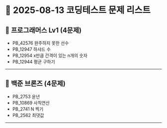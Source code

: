 # 📅 2025-08-13 코딩테스트 문제 리스트

## 📝 프로그래머스 Lv1 (4문제)
- PB_42576 완주하지 못한 선수  
- PB_12947 하샤드 수  
- PB_12954 x만큼 간격이 있는 n개의 숫자  
- PB_12944 평균 구하기  

---

## 📝 백준 브론즈 (4문제)
- PB_2753 윤년  
- PB_10869 사칙연산  
- PB_2741 N 찍기  
- PB_2562 최댓값  

---
